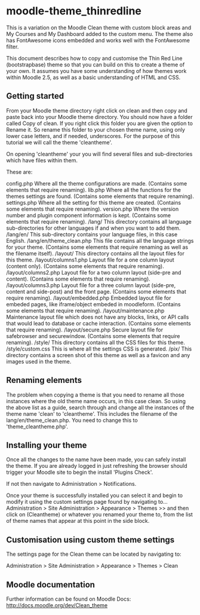 # moodle-theme_thinredline
This is a variation on the Moodle Clean theme with custom block areas and My Courses and My Dashboard added to the custom menu.
The theme also has FontAwesome icons embedded and works well with the FontAwesome filter.

This document describes how to copy and customise the Thin Red Line (bootstrapbase) theme so that
you can build on this to create a theme of your own. It assumes you have some
understanding of how themes work within Moodle 2.5, as well as a basic understanding
of HTML and CSS.

Getting started
---------------

From your Moodle theme directory right click on clean and then copy and paste back
into your Moodle theme directory. You should now have a folder called Copy of clean.
If you right click this folder you are given the option to Rename it. So rename this
folder to your chosen theme name, using only lower case letters, and if needed,
underscores. For the purpose of this tutorial we will call the theme 'cleantheme'.

On opening 'cleantheme' your you will find several files and sub-directories which have
files within them.

These are:

config.php
    Where all the theme configurations are made.
    (Contains some elements that require renaming).
lib.php
    Where all the functions for the themes settings are found.
    (Contains some elements that require renaming).
settings.php
    Where all the setting for this theme are created.
    (Contains some elements that require renaming).
version.php
    Where the version number and plugin component information is kept.
    (Contains some elements that require renaming).
/lang/
    This directory contains all language sub-directories for other languages
    if and when you want to add them.
/lang/en/
    This sub-directory contains your language files, in this case English.
/lang/en/theme_clean.php
    This file contains all the language strings for your theme.
    (Contains some elements that require renaming as well as the filename itself).
/layout/
    This directory contains all the layout files for this theme.
/layout/columns1.php
    Layout file for a one column layout (content only).
    (Contains some elements that require renaming).
/layout/columns2.php
    Layout file for a two column layout (side-pre and content).
    (Contains some elements that require renaming).
/layout/columns3.php
    Layout file for a three column layout (side-pre, content and side-post) and the front page.
    (Contains some elements that require renaming).
/layout/embedded.php
    Embedded layout file for embeded pages, like iframe/object embeded in moodleform.
    (Contains some elements that require renaming).
/layout/maintenance.php
    Maintenance layout file which does not have any blocks, links, or API calls that would lead to database or cache interaction.
    (Contains some elements that require renaming).
/layout/secure.php
    Secure layout file for safebrowser and securewindow.
    (Contains some elements that require renaming).
/style/
    This directory contains all the CSS files for this theme.
/style/custom.css
    This is where all the settings CSS is generated.
/pix/
    This directory contains a screen shot of this theme as well as a favicon
    and any images used in the theme.

Renaming elements
-----------------

The problem when copying a theme is that you need to rename all those instances
where the old theme name occurs, in this case clean. So using the above list as
a guide, search through and change all the instances of the theme name
'clean' to 'cleantheme'. This includes the filename of the lang/en/theme_clean.php.
You need to change this to 'theme_cleantheme.php'.

Installing your theme
---------------------

Once all the changes to the name have been made, you can safely install the theme.
If you are already logged in just refreshing the browser should trigger your Moodle
site to begin the install 'Plugins Check'.

If not then navigate to Administration > Notifications.

Once your theme is successfully installed you can select it and begin to modify
it using the custom settings page found by navigating to...
Administration > Site Administration > Appearance > Themes >>
and then click on (Cleantheme) or whatever you renamed your theme to,
from the list of theme names that appear at this point in the side block.

Customisation using custom theme settings
-----------------------------------------

The settings page for the Clean theme can be located by navigating to:

Administration > Site Administration > Appearance > Themes > Clean

Moodle documentation
--------------------

Further information can be found on Moodle Docs: http://docs.moodle.org/dev/Clean_theme

